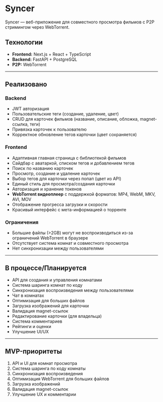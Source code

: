# Syncer

Syncer — веб-приложение для совместного просмотра фильмов с P2P стримингом через WebTorrent.

## Технологии
- **Frontend:** Next.js + React + TypeScript
- **Backend:** FastAPI + PostgreSQL
- **P2P:** WebTorrent

---

## Реализовано

### Backend
- JWT авторизация
- Пользовательские теги (создание, удаление, цвет)
- CRUD для карточек фильмов (название, описание, обложка, magnet-ссылка, теги)
- Привязка карточек к пользователю
- Корректное обновление тегов карточки (цвет сохраняется)

### Frontend
- Адаптивная главная страница с библиотекой фильмов
- Сайдбар с аватаркой, списком тегов и добавлением тегов
- Поиск по названию карточек
- Просмотр, создание и удаление карточек
- Выбор тегов для карточки через попап (цвет из API)
- Единый стиль для просмотра/создания карточки
- Авторизация и хранение токенов
- **WebTorrent видеоплеер** с поддержкой форматов: MP4, WebM, MKV, AVI, MOV
- Отображение прогресса загрузки и скорости
- Красивый интерфейс с мета-информацией о торренте

### Ограничения
- Большие файлы (>2GB) могут не воспроизводиться из-за ограничений WebTorrent в браузере
- Отсутствует система комнат и совместного просмотра
- Нет синхронизации между пользователями

---

## В процессе/Планируется
- API для создания и управления комнатами
- Система шаринга комнат по коду
- Синхронизация воспроизведения между пользователями
- Чат в комнатах
- Оптимизация для больших файлов
- Загрузка изображений для карточки
- Валидация magnet-ссылок
- Редактирование карточки (для владельца)
- Система комментариев
- Рейтинги и оценки
- Улучшение UI/UX

---

## MVP-приоритеты
1. API и UI для комнат просмотра
2. Система шаринга по коду комнаты
3. Синхронизация воспроизведения
4. Оптимизация WebTorrent для больших файлов
5. Загрузка изображений
6. Валидация magnet-ссылок
7. Улучшение UX и комментарии
